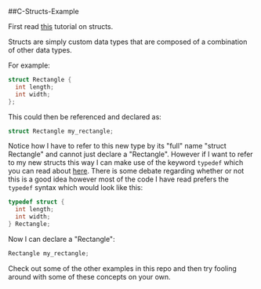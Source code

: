 ##C-Structs-Example

First read [this](http://www.tutorialspoint.com/cprogramming/c_structures.htm) tutorial on structs.

Structs are simply custom data types that are composed of a combination of other data types.

For example:

```c
struct Rectangle {
  int length;
  int width;
};
```

This could then be referenced and declared as:

```c
struct Rectangle my_rectangle;
```

Notice how I have to refer to this new type by its "full" name "struct Rectangle" and cannot just declare a "Rectangle".  However if I want to refer to my new structs this way I can make use of the keyword ```typedef``` which you can read about [here](http://www.tutorialspoint.com/cprogramming/c_typedef.htm).  There is some debate regarding whether or not this is a good idea however most of the code I have read prefers the ```typedef``` syntax which would look like this:

```c
typedef struct {
  int length;
  int width;
} Rectangle;
```

Now I can declare a "Rectangle":

```c
Rectangle my_rectangle;
```

Check out some of the other examples in this repo and then try fooling around with some of these concepts on your own.
